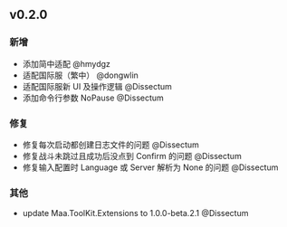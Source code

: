 ## v0.2.0

### 新增

- 添加简中适配 @hmydgz
- 适配国际服（繁中） @dongwlin
- 适配国际服新 UI 及操作逻辑 @Dissectum
- 添加命令行参数 NoPause @Dissectum

### 修复

- 修复每次启动都创建日志文件的问题 @Dissectum
- 修复战斗未跳过且成功后没点到 Confirm 的问题 @Dissectum
- 修复输入配置时 Language 或 Server 解析为 None 的问题 @Dissectum

### 其他

- update Maa.ToolKit.Extensions to 1.0.0-beta.2.1 @Dissectum
